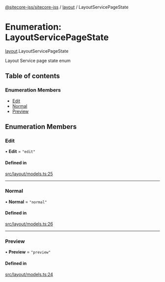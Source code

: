 [@sitecore-jss/sitecore-jss](../README.md) / [layout](../modules/layout.md) / LayoutServicePageState

# Enumeration: LayoutServicePageState

[layout](../modules/layout.md).LayoutServicePageState

Layout Service page state enum

## Table of contents

### Enumeration Members

- [Edit](layout.LayoutServicePageState.md#edit)
- [Normal](layout.LayoutServicePageState.md#normal)
- [Preview](layout.LayoutServicePageState.md#preview)

## Enumeration Members

### Edit

• **Edit** = `"edit"`

#### Defined in

[src/layout/models.ts:25](https://github.com/Sitecore/jss/blob/876dae504/packages/sitecore-jss/src/layout/models.ts#L25)

---

### Normal

• **Normal** = `"normal"`

#### Defined in

[src/layout/models.ts:26](https://github.com/Sitecore/jss/blob/876dae504/packages/sitecore-jss/src/layout/models.ts#L26)

---

### Preview

• **Preview** = `"preview"`

#### Defined in

[src/layout/models.ts:24](https://github.com/Sitecore/jss/blob/876dae504/packages/sitecore-jss/src/layout/models.ts#L24)
